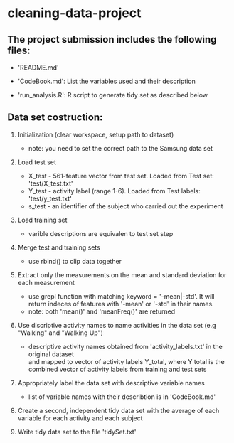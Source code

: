 cleaning-data-project
=====================

The project submission includes the following files:
--------------------------------------------------------
- 'README.md'

- 'CodeBook.md': List the variables used and their description

- 'run_analysis.R': R script to generate tidy set as described below



Data set costruction:
--------------------------------------------------------
1. Initialization (clear workspace, setup path to dataset)
    * note: you need to set the correct path to the Samsung data set 
2. Load test set
    * X_test - 561-feature vector from test set. Loaded from Test set: 'test/X_test.txt'
    * Y_test - activity label (range 1-6). Loaded from Test labels: 'test/y_test.txt'
    * s_test - an identifier of the subject who carried out the experiment  

3. Load training set
    * varible descriptions are equivalen to test set step

4. Merge test and training sets
    * use rbind() to clip data together

5. Extract only the measurements on the mean and standard deviation 
for each measurement
    * use grepl function with matching keyword = '-mean|-std'. It will 
    return indeces of features with '-mean' or '-std' in their names. 
    * note: both 'mean()' and 'meanFreq()' are returned
     
6. Use discriptive activity names to name activities in the data set (e.g "Walking" and "Walking Up")
    * descriptive activity names obtained from 'activity_labels.txt' in the original dataset  
    and mapped to vector of activity labels Y_total, where Y total is the combined vector of activity labels from training and test sets 

7. Appropriately label the data set with descriptive variable names
    * list of variable names with their describtion is in 'CodeBook.md'

8. Create a second, independent tidy data set with the average 
of each variable for each activity and each subject

9. Write tidy data set to the file 'tidySet.txt'

